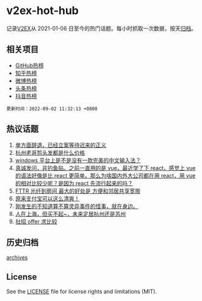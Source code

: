 # v2ex-hot-hub

 记录[V2EX](https://www.v2ex.com/)从 2021-01-06 日至今的热门话题。每小时抓取一次数据，按天[归档](archives)。
 
 ## 相关项目

- [GitHub热榜](https://github.com/lonnyzhang423/github-hot-hub)
- [知乎热榜](https://github.com/lonnyzhang423/zhihu-hot-hub)
- [微博热榜](https://github.com/lonnyzhang423/weibo-hot-hub)
- [头条热榜](https://github.com/lonnyzhang423/toutiao-hot-hub)
- [抖音热榜](https://github.com/lonnyzhang423/douyin-hot-hub)


 `更新时间：2022-09-02 11:32:13 +0800`

## 热议话题

1. [单方面辞退，已经立案等待迟来的正义](https://www.v2ex.com/t/876946)
1. [杭州老哥剪头发都是什么价格](https://www.v2ex.com/t/876979)
1. [windows 平台上是不是没有一款完美的中文输入法？](https://www.v2ex.com/t/877063)
1. [真诚发问，非钓鱼贴。之前一直用的是 vue，最近学了下 react，感觉上 vue 的语法好像是比 react 更简单。那么为啥国内外大公司都在用 react，用 vue 的相对比较少呢？是因为 react 先流行起来的吗？](https://www.v2ex.com/t/877148)
1. [FTTR 光纤到房间 最大的好处是 方便和邻居共享宽带](https://www.v2ex.com/t/876955)
1. [原来支付宝可以这么清爽！](https://www.v2ex.com/t/876963)
1. [刚发生的不知道算不算灵异事件的怪事，就在身边。](https://www.v2ex.com/t/877021)
1. [人在上海，但买不起~，未来定居杭州还是苏州](https://www.v2ex.com/t/877066)
1. [社招 offer 求比较](https://www.v2ex.com/t/877026)

## 历史归档

[archives](archives)

## License

See the [LICENSE](LICENSE) file for license rights and limitations (MIT).
